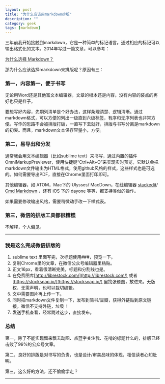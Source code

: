 ```yaml
---
layout: post
title: "为什么应该用markdown排版"
description: ""
category: geek
tags: [markdown]
---
```


三年前我开始接触到markdown，它是一种简单的标记语言，通过相应的标记可以输出格式化的文本。2014年写过一篇文章，可以参考：

[为什么选择 Markdown？](http://mp.weixin.qq.com/s/2diQwEEZKEylNWz44U3Jcw)

那为什么应该选择markdown来排版呢？原因有三：

### 第一，内容第一，便于书写

无论用Word还是其他富文本编辑器，文章的根本还是内容，没有内容的装点的再好也只是样子。

要想写好内容，先期列清单是个好办法，这样条理清楚、逻辑清晰。通过markdown格式，可以方便的列出一级直到六级标签，有序和无序列表也非常方便。写作的思路不会被排版打破，一直写下去就好，排版与书写分离是markdown的初衷。而且，markdown文本保存容量小，方便。

### 第二，易导出和分发

通常我会用文本编辑器（比如sublime text）来书写，通过内置的插件 OmniMarkupPreviewer，使用快捷键“Ctrl+Alt+O”来实现实时预览，它默认会把markdown文件输出为HTML格式，使用github风格的样式，这些样式也是可选的。如何需要导出PDF，直接在Chrome里面打印即可。

其他编辑器，如 ATOM，Mac下的 Ulysses/ MacDown，在线编辑器 [stackedit](https://stackedit.io/)/ [Cmd Markdown](https://www.zybuluo.com/mdeditor) ，还有 iOS 下的 dayone 等等，都支持类似的操作。

如果需要修改输出风格，需要稍微动手改一下样式表。

### 第三，微信的排版工具都很糟糕

不解释，个人偏见。

---

### 我是这么完成微信排版的

1. sublime text 里面写完，次标题使用###，预览一下。
1. 复制Chrome里的文章，在微信公众号编辑器里粘贴。
1. 正文16px，看着很清晰完美，标题和分割线也是。
1. 在免费图库[http://librestock.com/](http://librestock.com/) 或者 [https://stocksnap.io/](https://stocksnap.io/) 里找张题图，放进来。无版权，无需声明，也可以裁切编辑。
1. 文中需要图片再上传一下。
1. 同时把markdown文件复制一下，发布到简书/豆瓣，获得外链贴到原文链接。微信不支持外链，垃圾！
1. 发送手机查看，经常跳过这步，直接发布。


### 总结

第一，除了不能实现飘来飘去动图、点蓝字关注我、花哨的标题什么的，排版已经击败了99%的公众号文章。

第二，良好的排版是对书写的负责，也是设计/审美品味的体现，相信读者心知肚明。

第三，这么好的方法，还不偷偷学走？

---
